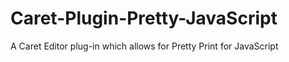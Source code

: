 # Caret-Plugin-Pretty-JavaScript
A Caret Editor plug-in which allows for Pretty Print for JavaScript 
